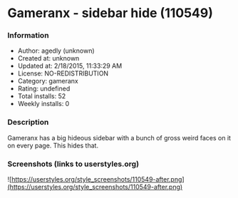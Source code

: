 # Gameranx - sidebar hide (110549)

### Information
- Author: agedly (unknown)
- Created at: unknown
- Updated at: 2/18/2015, 11:33:29 AM
- License: NO-REDISTRIBUTION
- Category: gameranx
- Rating: undefined
- Total installs: 52
- Weekly installs: 0


### Description
Gameranx has a big hideous sidebar with a bunch of gross weird faces on it on every page. This hides that.


### Screenshots (links to userstyles.org)
![https://userstyles.org/style_screenshots/110549-after.png](https://userstyles.org/style_screenshots/110549-after.png)


